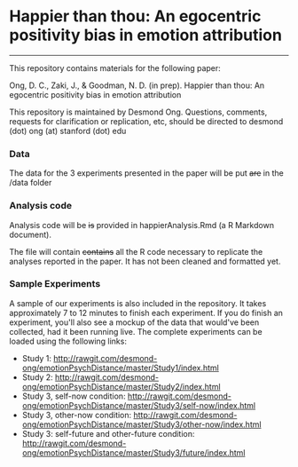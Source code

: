 # Happier than thou: An egocentric positivity bias in emotion attribution
-----

This repository contains materials for the following paper:

Ong, D. C., Zaki, J., & Goodman, N. D. (in prep). Happier than thou: An egocentric positivity bias in emotion attribution

This repository is maintained by Desmond Ong. Questions, comments, requests for clarification or replication, etc, should be directed to desmond (dot) ong (at) stanford (dot) edu



### Data

The data for the 3 experiments presented in the paper will be put ~~are~~ in the /data folder



### Analysis code

Analysis code will be ~~is~~ provided in happierAnalysis.Rmd (a R Markdown document). 

The file will contain ~~contains~~ all the R code necessary to replicate the analyses reported in the paper. It has not been cleaned and formatted yet.




### Sample Experiments

A sample of our experiments is also included in the repository. It takes approximately 7 to 12 minutes to finish each experiment. If you do finish an experiment, you'll also see a mockup of the data that would've been collected, had it been running live. The complete experiments can be loaded using the following links:

- Study 1: http://rawgit.com/desmond-ong/emotionPsychDistance/master/Study1/index.html
- Study 2: http://rawgit.com/desmond-ong/emotionPsychDistance/master/Study2/index.html
- Study 3, self-now condition: http://rawgit.com/desmond-ong/emotionPsychDistance/master/Study3/self-now/index.html
- Study 3, other-now condition: http://rawgit.com/desmond-ong/emotionPsychDistance/master/Study3/other-now/index.html
- Study 3: self-future and other-future condition: http://rawgit.com/desmond-ong/emotionPsychDistance/master/Study3/future/index.html

